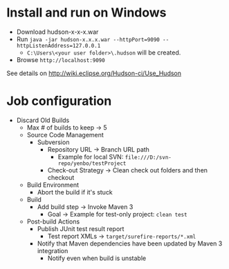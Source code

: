# Install and run on Windows

* Download hudson-x-x-x.war
* Run `java -jar hudson-x.x.x.war --httpPort=9090 --httpListenAddress=127.0.0.1`
  * `C:\Users\<your user folder>\.hudson` will be created.
* Browse `http://localhost:9090`

See details on <http://wiki.eclipse.org/Hudson-ci/Use_Hudson>

# Job configuration

* Discard Old Builds
  * Max # of builds to keep -> 5
  * Source Code Management
    * Subversion
      * Repository URL -> Branch URL path
        * Example for local SVN: `file:///D:/svn-repo/yenbo/testProject`
      * Check-out Strategy -> Clean check out folders and then checkout
  * Build Environment
    *  Abort the build if it's stuck
  * Build
    * Add build step -> Invoke Maven 3
      * Goal -> Example for test-only project: `clean test`
  * Post-build Actions
    * Publish JUnit test result report
      * Test report XMLs -> `target/surefire-reports/*.xml`
    * Notify that Maven dependencies have been updated by Maven 3 integration 
      * Notify even when build is unstable